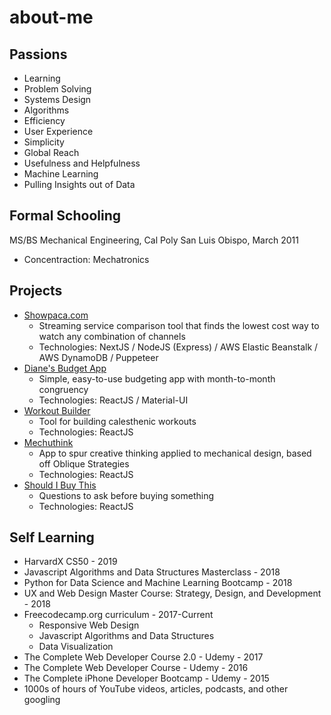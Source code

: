 # about-me

## Passions
- Learning
- Problem Solving
- Systems Design
- Algorithms
- Efficiency
- User Experience
- Simplicity
- Global Reach
- Usefulness and Helpfulness
- Machine Learning
- Pulling Insights out of Data

## Formal Schooling
MS/BS Mechanical Engineering, Cal Poly San Luis Obispo, March 2011
- Concentraction: Mechatronics

## Projects
- [Showpaca.com](https://showpaca.com)
    - Streaming service comparison tool that finds the lowest cost way to watch any combination of channels
    - Technologies: NextJS / NodeJS (Express) / AWS Elastic Beanstalk / AWS DynamoDB / Puppeteer
- [Diane's Budget App](https://joelmasters.github.io/dianes-budget-app)
    - Simple, easy-to-use budgeting app with month-to-month congruency
    - Technologies: ReactJS / Material-UI
- [Workout Builder](https://joelmasters.github.io/workout-builder)
    - Tool for building calesthenic workouts
    - Technologies: ReactJS
- [Mechuthink](https://joelmasters.github.io/mechuthink/)
    - App to spur creative thinking applied to mechanical design, based off Oblique Strategies
    - Technologies: ReactJS
- [Should I Buy This](https://joelmasters.github.io/shouldibuythis/)
    - Questions to ask before buying something
    - Technologies: ReactJS

## Self Learning
- HarvardX CS50 - 2019
- Javascript Algorithms and Data Structures Masterclass - 2018
- Python for Data Science and Machine Learning Bootcamp - 2018
- UX and Web Design Master Course: Strategy, Design, and Development - 2018
- Freecodecamp.org curriculum - 2017-Current
    - Responsive Web Design
    - Javascript Algorithms and Data Structures
    - Data Visualization
- The Complete Web Developer Course 2.0 - Udemy - 2017
- The Complete Web Developer Course - Udemy - 2016
- The Complete iPhone Developer Bootcamp - Udemy - 2015
- 1000s of hours of YouTube videos, articles, podcasts, and other googling


